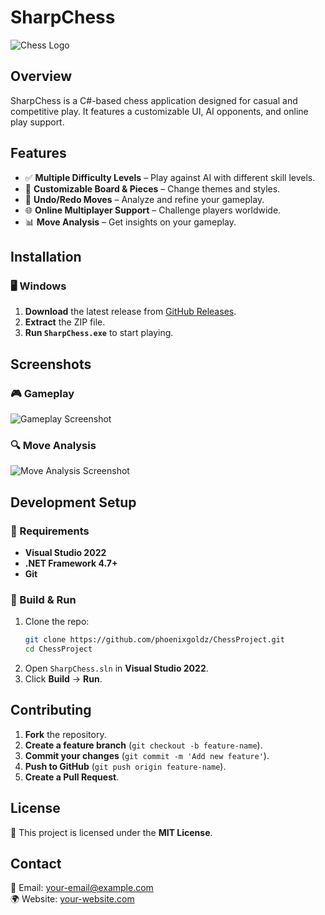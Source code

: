 # SharpChess

![Chess Logo](https://your-image-url.com/logo.png)

## Overview
SharpChess is a C#-based chess application designed for casual and competitive play. It features a customizable UI, AI opponents, and online play support.

## Features
- ✅ **Multiple Difficulty Levels** – Play against AI with different skill levels.
- 🎨 **Customizable Board & Pieces** – Change themes and styles.
- 🔄 **Undo/Redo Moves** – Analyze and refine your gameplay.
- 🌐 **Online Multiplayer Support** – Challenge players worldwide.
- 📊 **Move Analysis** – Get insights on your gameplay.

## Installation
### 🖥️ Windows
1. **Download** the latest release from [GitHub Releases](https://github.com/phoenixgoldz/ChessProject/releases).
2. **Extract** the ZIP file.
3. **Run `SharpChess.exe`** to start playing.

## Screenshots
### 🎮 Gameplay
![Gameplay Screenshot](https://your-image-url.com/gameplay.png)

### 🔍 Move Analysis
![Move Analysis Screenshot](https://your-image-url.com/move-analysis.png)

## Development Setup
### 🔧 Requirements
- **Visual Studio 2022**
- **.NET Framework 4.7+**
- **Git**

### 🚀 Build & Run
1. Clone the repo:
   ```sh
   git clone https://github.com/phoenixgoldz/ChessProject.git
   cd ChessProject
   ```
2. Open `SharpChess.sln` in **Visual Studio 2022**.
3. Click **Build** → **Run**.

## Contributing
1. **Fork** the repository.
2. **Create a feature branch** (`git checkout -b feature-name`).
3. **Commit your changes** (`git commit -m 'Add new feature'`).
4. **Push to GitHub** (`git push origin feature-name`).
5. **Create a Pull Request**.

## License
📝 This project is licensed under the **MIT License**.

## Contact
📧 Email: your-email@example.com  
🌍 Website: [your-website.com](https://your-website.com)

